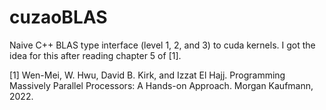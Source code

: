 # cuzaoBLAS

Naive C++ BLAS type interface (level 1, 2, and 3) to cuda kernels. I got the idea for this after reading chapter 5 of [1].

[1] Wen-Mei, W. Hwu, David B. Kirk, and Izzat El Hajj. Programming Massively Parallel Processors: A Hands-on Approach. Morgan Kaufmann, 2022.
